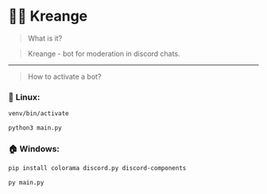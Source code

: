 # 🤦‍♀️ **Kreange**

> What is it?

> Kreange - bot for moderation in discord chats.

---

> How to activate a bot?


### 🐧 <b>Linux</b>:
```bash
venv/bin/activate
```
```bash
python3 main.py
```

### 🏠 <b>Windows</b>:
```bash
pip install colorama discord.py discord-components 
```

```bash
py main.py
```